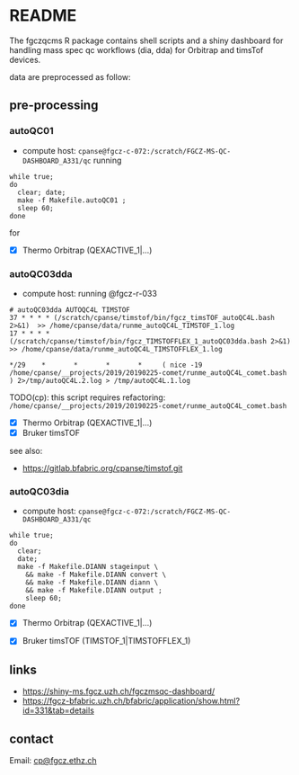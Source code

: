 # README

The fgczqcms R package contains shell scripts and a shiny dashboard for handling
mass spec qc workflows (dia, dda) for Orbitrap and timsTof devices.

data are preprocessed as follow:

## pre-processing 

### autoQC01 

- compute host: `cpanse@fgcz-c-072:/scratch/FGCZ-MS-QC-DASHBOARD_A331/qc`
running 

```
while true;
do 
  clear; date;
  make -f Makefile.autoQC01 ;
  sleep 60;
done
```

for 

- [x] Thermo Orbitrap (QEXACTIVE_1|...)

### autoQC03dda
- compute host: running @fgcz-r-033

```
# autoQC03dda AUTOQC4L TIMSTOF
37 * * * * (/scratch/cpanse/timstof/bin/fgcz_timsTOF_autoQC4L.bash   2>&1)  >> /home/cpanse/data/runme_autoQC4L_TIMSTOF_1.log 
17 * * * * (/scratch/cpanse/timstof/bin/fgcz_TIMSTOFFLEX_1_autoQC03dda.bash 2>&1) >> /home/cpanse/data/runme_autoQC4L_TIMSTOFFLEX_1.log 

*/29    *       *       *       *     ( nice -19 /home/cpanse/__projects/2019/20190225-comet/runme_autoQC4L_comet.bash ) 2>/tmp/autoQC4L.2.log > /tmp/autoQC4L.1.log
```

TODO(cp): this script requires refactoring: `/home/cpanse/__projects/2019/20190225-comet/runme_autoQC4L_comet.bash`

- [x] Thermo Orbitrap (QEXACTIVE_1|...)
- [x] Bruker timsTOF 

see also:
- https://gitlab.bfabric.org/cpanse/timstof.git

### autoQC03dia
- compute host: `cpanse@fgcz-c-072:/scratch/FGCZ-MS-QC-DASHBOARD_A331/qc`

```
while true;
do 
  clear;
  date;
  make -f Makefile.DIANN stageinput \
    && make -f Makefile.DIANN convert \
    && make -f Makefile.DIANN diann \
    && make -f Makefile.DIANN output ;
    sleep 60;
done
```

- [x] Thermo Orbitrap (QEXACTIVE_1|...)
- [x] Bruker timsTOF  (TIMSTOF_1|TIMSTOFFLEX_1)


## links

- https://shiny-ms.fgcz.uzh.ch/fgczmsqc-dashboard/
- https://fgcz-bfabric.uzh.ch/bfabric/application/show.html?id=331&tab=details

## contact

Email: cp@fgcz.ethz.ch
